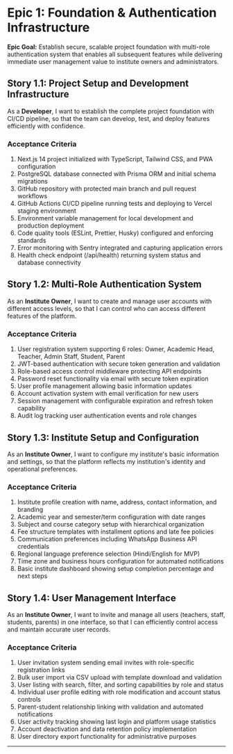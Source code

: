 # Epic 1: Foundation & Authentication Infrastructure

**Epic Goal:** Establish secure, scalable project foundation with multi-role authentication system that enables all subsequent features while delivering immediate user management value to institute owners and administrators.

## Story 1.1: Project Setup and Development Infrastructure

As a **Developer**,
I want to establish the complete project foundation with CI/CD pipeline,
so that the team can develop, test, and deploy features efficiently with confidence.

### Acceptance Criteria
1. Next.js 14 project initialized with TypeScript, Tailwind CSS, and PWA configuration
2. PostgreSQL database connected with Prisma ORM and initial schema migrations
3. GitHub repository with protected main branch and pull request workflows
4. GitHub Actions CI/CD pipeline running tests and deploying to Vercel staging environment
5. Environment variable management for local development and production deployment
6. Code quality tools (ESLint, Prettier, Husky) configured and enforcing standards
7. Error monitoring with Sentry integrated and capturing application errors
8. Health check endpoint (/api/health) returning system status and database connectivity

## Story 1.2: Multi-Role Authentication System

As an **Institute Owner**,
I want to create and manage user accounts with different access levels,
so that I can control who can access different features of the platform.

### Acceptance Criteria
1. User registration system supporting 6 roles: Owner, Academic Head, Teacher, Admin Staff, Student, Parent
2. JWT-based authentication with secure token generation and validation
3. Role-based access control middleware protecting API endpoints
4. Password reset functionality via email with secure token expiration
5. User profile management allowing basic information updates
6. Account activation system with email verification for new users
7. Session management with configurable expiration and refresh token capability
8. Audit log tracking user authentication events and role changes

## Story 1.3: Institute Setup and Configuration

As an **Institute Owner**,
I want to configure my institute's basic information and settings,
so that the platform reflects my institution's identity and operational preferences.

### Acceptance Criteria
1. Institute profile creation with name, address, contact information, and branding
2. Academic year and semester/term configuration with date ranges
3. Subject and course category setup with hierarchical organization
4. Fee structure templates with installment options and late fee policies
5. Communication preferences including WhatsApp Business API credentials
6. Regional language preference selection (Hindi/English for MVP)
7. Time zone and business hours configuration for automated notifications
8. Basic institute dashboard showing setup completion percentage and next steps

## Story 1.4: User Management Interface

As an **Institute Owner**,
I want to invite and manage all users (teachers, staff, students, parents) in one interface,
so that I can efficiently control access and maintain accurate user records.

### Acceptance Criteria
1. User invitation system sending email invites with role-specific registration links
2. Bulk user import via CSV upload with template download and validation
3. User listing with search, filter, and sorting capabilities by role and status
4. Individual user profile editing with role modification and account status controls
5. Parent-student relationship linking with validation and automated notifications
6. User activity tracking showing last login and platform usage statistics
7. Account deactivation and data retention policy implementation
8. User directory export functionality for administrative purposes

---
